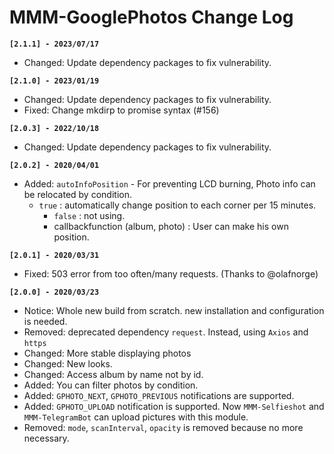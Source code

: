 # MMM-GooglePhotos Change Log

**`[2.1.1] - 2023/07/17`**
- Changed: Update dependency packages to fix vulnerability.

**`[2.1.0] - 2023/01/19`**
- Changed: Update dependency packages to fix vulnerability.
- Fixed: Change mkdirp to promise syntax (#156)

**`[2.0.3] - 2022/10/18`**
- Changed: Update dependency packages to fix vulnerability.

**`[2.0.2] - 2020/04/01`**
- Added: `autoInfoPosition` - For preventing LCD burning, Photo info can be relocated by condition.
    - `true` : automatically change position to each corner per 15 minutes.
		- `false` : not using.
		- callbackfunction (album, photo) : User can make his own position.

**`[2.0.1] - 2020/03/31`**
- Fixed: 503 error from too often/many requests. (Thanks to @olafnorge)

**`[2.0.0] - 2020/03/23`**
- Notice: Whole new build from scratch. new installation and configuration is needed.
- Removed: deprecated dependency `request`. Instead, using `Axios` and `https`
- Changed: More stable displaying photos
- Changed: New looks.
- Changed: Access album by name not by id.
- Added: You can filter photos by condition.
- Added: `GPHOTO_NEXT`, `GPHOTO_PREVIOUS` notifications are supported.
- Added: `GPHOTO_UPLOAD` notification is supported. Now `MMM-Selfieshot` and `MMM-TelegramBot` can upload pictures with this module.
- Removed: `mode`, `scanInterval`, `opacity` is removed because no more necessary.

